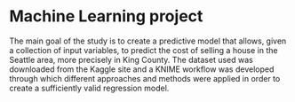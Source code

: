 # Machine Learning project
The main goal of the study is to create a predictive model that allows, given a collection of input variables, to predict the cost of selling a house in the Seattle area, more precisely in King County. The dataset used was downloaded from the Kaggle site and a KNIME workflow was developed through which different approaches and methods were applied in order to create a sufficiently valid regression model.
